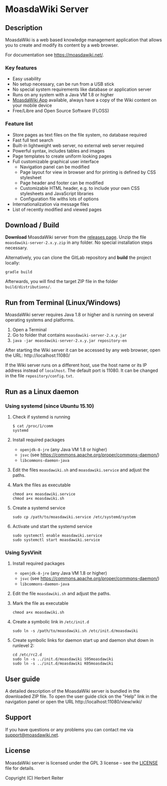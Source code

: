 # MoasdaWiki Server

## Description

MoasdaWiki is a web based knowledge management application that allows you to
create and modify its content by a web browser.

For documentation see https://moasdawiki.net/.

### Key features

- Easy usability
- No setup necessary, can be run from a USB stick
- No special system requirements like database or application server
- Runs on any system with a Java VM 1.8 or higher
- [MoasdaWiki App](https://gitlab.com/moasdawiki/moasdawiki-app) available, always have a copy of the Wiki content on your mobile device
- Free/Libre and Open Source Software (FLOSS)

### Feature list

- Store pages as text files on the file system, no database required
- Fast full text search
- Built-in lightweight web server, no external web server required
- Powerful syntax, includes tables and images
- Page templates to create uniform looking pages
- Full customizable graphical user interface
  - Navigation panel can be modified
  - Page layout for view in browser and for printing is defined by CSS stylesheet
  - Page header and footer can be modified
  - Customizable HTML header, e.g. to include your own CSS stylesheets and JavaScript libraries
  - Configuration file withs lots of options
- Internationalization via message files
- List of recently modified and viewed pages

## Download / Build

**Download** MoasdaWiki server from the
[releases page](https://gitlab.com/moasdawiki/moasdawiki-server/-/releases).
Unzip the file `moasdawiki-server-2.x.y.zip` in any folder.
No special installation steps necessary.

Alternatively, you can clone the GitLab repository and **build** the project locally:
```
gradle build
```
Afterwards, you will find the target ZIP file in the folder ```build/distributions/```.

## Run from Terminal (Linux/Windows)

MoasdaWiki server requires Java 1.8 or higher and is running on several
operating systems and platforms.

1. Open a Terminal
2. Go to folder that contains `moasdawiki-server-2.x.y.jar`
3. `java -jar moasdawiki-server-2.x.y.jar repository-en`

After starting the Wiki server it can be accessed by any web browser, open the URL:
http://localhost:11080/

If the Wiki server runs on a different host, use the host name or its IP address
instead of `localhost`. The default port is 11080. It can be changed in the file
`repository/config.txt`.

## Run as a Linux daemon
### Using systemd (since Ubuntu 15.10)

1. Check if systemd is running
   ```
   $ cat /proc/1/comm
   systemd
   ```

2. Install required packages
   - `openjdk-8-jre` (any Java VM 1.8 or higher)
   - `jsvc` (see https://commons.apache.org/proper/commons-daemon/)
   - `libcommons-daemon-java`

3. Edit the files `moasdawiki.sh` and `moasdawiki.service` and adjust the paths.

4. Mark the files as executable
   ```
   chmod a+x moasdawiki.service
   chmod a+x moasdawiki.sh
   ```

5. Create a systemd service
   ```
   sudo cp /path/to/moasdawiki.service /etc/systemd/system
   ```

6. Activate und start the systemd service
   ```
   sudo systemctl enable moasdawiki.service
   sudo systemctl start moasdawiki.service
   ```

### Using SysVinit

1. Install required packages
   - `openjdk-8-jre` (any Java VM 1.8 or higher)
   - `jsvc` (see https://commons.apache.org/proper/commons-daemon/)
   - `libcommons-daemon-java`

2. Edit the file `moasdawiki.sh` and adjust the paths.

3. Mark the file as executable
   ```
   chmod a+x moasdawiki.sh
   ```

4. Create a symbolic link in `/etc/init.d`
   ```
   sudo ln -s /path/to/moasdawiki.sh /etc/init.d/moasdawiki
   ```

5. Create symbolic links for daemon start up and daemon shut down in runlevel 2:
   ```
   cd /etc/rc2.d
   sudo ln -s ../init.d/moasdawiki S95moasdawiki
   sudo ln -s ../init.d/moasdawiki K05moasdawiki
   ```

## User guide

A detailed description of the MoasdaWiki server is bundled in the downloaded ZIP file.
To open the user guide click on the "Help" link in the navigation panel or open the URL
http://localhost:11080/view/wiki/

## Support

If you have questions or any problems you can contact me via [support@moasdawiki.net]().

## License

MoasdaWiki server is licensed under the GPL 3 license &ndash; see the
[LICENSE](https://gitlab.com/moasdawiki/moasdawiki-server/-/blob/master/LICENSE)
file for details.

Copyright (C) Herbert Reiter
